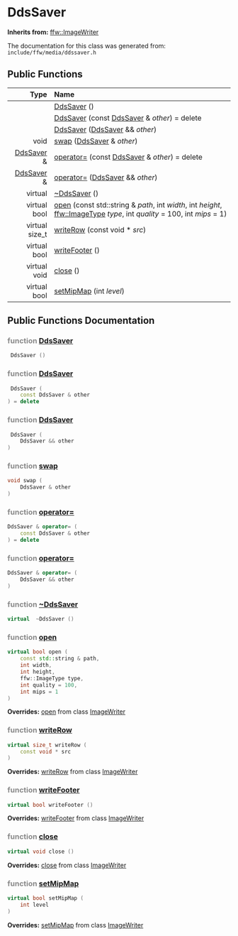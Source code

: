 DdsSaver
===================================


**Inherits from:** [ffw::ImageWriter](ffw_ImageWriter.html)

The documentation for this class was generated from: `include/ffw/media/ddssaver.h`



## Public Functions

| Type | Name |
| -------: | :------- |
|   | [DdsSaver](#14b378ea) ()  |
|   | [DdsSaver](#0346f9ca) (const [DdsSaver](ffw_DdsSaver.html) & _other_) = delete  |
|   | [DdsSaver](#382b4dda) ([DdsSaver](ffw_DdsSaver.html) && _other_)  |
|  void | [swap](#6504cde6) ([DdsSaver](ffw_DdsSaver.html) & _other_)  |
|  [DdsSaver](ffw_DdsSaver.html) & | [operator=](#be7b6725) (const [DdsSaver](ffw_DdsSaver.html) & _other_) = delete  |
|  [DdsSaver](ffw_DdsSaver.html) & | [operator=](#036de46b) ([DdsSaver](ffw_DdsSaver.html) && _other_)  |
|  virtual  | [~DdsSaver](#8160b410) ()  |
|  virtual bool | [open](#f0dfcbef) (const std::string & _path_, int _width_, int _height_, [ffw::ImageType](ffw.html#fa711f90) _type_, int _quality_ = 100, int _mips_ = 1)  |
|  virtual size_t | [writeRow](#dc2deec9) (const void * _src_)  |
|  virtual bool | [writeFooter](#469d90ca) ()  |
|  virtual void | [close](#6354bd30) ()  |
|  virtual bool | [setMipMap](#564c58a3) (int _level_)  |


## Public Functions Documentation

### <span style="opacity:0.5;">function</span> <a id="14b378ea" href="#14b378ea">DdsSaver</a>

```cpp
 DdsSaver () 
```



### <span style="opacity:0.5;">function</span> <a id="0346f9ca" href="#0346f9ca">DdsSaver</a>

```cpp
 DdsSaver (
    const DdsSaver & other
) = delete 
```



### <span style="opacity:0.5;">function</span> <a id="382b4dda" href="#382b4dda">DdsSaver</a>

```cpp
 DdsSaver (
    DdsSaver && other
) 
```



### <span style="opacity:0.5;">function</span> <a id="6504cde6" href="#6504cde6">swap</a>

```cpp
void swap (
    DdsSaver & other
) 
```



### <span style="opacity:0.5;">function</span> <a id="be7b6725" href="#be7b6725">operator=</a>

```cpp
DdsSaver & operator= (
    const DdsSaver & other
) = delete 
```



### <span style="opacity:0.5;">function</span> <a id="036de46b" href="#036de46b">operator=</a>

```cpp
DdsSaver & operator= (
    DdsSaver && other
) 
```



### <span style="opacity:0.5;">function</span> <a id="8160b410" href="#8160b410">~DdsSaver</a>

```cpp
virtual  ~DdsSaver () 
```



### <span style="opacity:0.5;">function</span> <a id="f0dfcbef" href="#f0dfcbef">open</a>

```cpp
virtual bool open (
    const std::string & path,
    int width,
    int height,
    ffw::ImageType type,
    int quality = 100,
    int mips = 1
) 
```



**Overrides:** [open](/doc/ffw_ImageWriter.md#9a8ff2c9) from class [ImageWriter](/doc/ffw_ImageWriter.md)

### <span style="opacity:0.5;">function</span> <a id="dc2deec9" href="#dc2deec9">writeRow</a>

```cpp
virtual size_t writeRow (
    const void * src
) 
```



**Overrides:** [writeRow](/doc/ffw_ImageWriter.md#fb673e42) from class [ImageWriter](/doc/ffw_ImageWriter.md)

### <span style="opacity:0.5;">function</span> <a id="469d90ca" href="#469d90ca">writeFooter</a>

```cpp
virtual bool writeFooter () 
```



**Overrides:** [writeFooter](/doc/ffw_ImageWriter.md#5377830a) from class [ImageWriter](/doc/ffw_ImageWriter.md)

### <span style="opacity:0.5;">function</span> <a id="6354bd30" href="#6354bd30">close</a>

```cpp
virtual void close () 
```



**Overrides:** [close](/doc/ffw_ImageWriter.md#03dcc1a2) from class [ImageWriter](/doc/ffw_ImageWriter.md)

### <span style="opacity:0.5;">function</span> <a id="564c58a3" href="#564c58a3">setMipMap</a>

```cpp
virtual bool setMipMap (
    int level
) 
```



**Overrides:** [setMipMap](/doc/ffw_ImageWriter.md#473bca96) from class [ImageWriter](/doc/ffw_ImageWriter.md)



